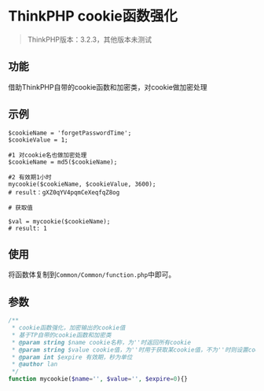 # ThinkPHP cookie函数强化

> ThinkPHP版本：3.2.3，其他版本未测试

## 功能

借助ThinkPHP自带的cookie函数和加密类，对cookie做加密处理

## 示例

```
$cookieName = 'forgetPasswordTime';
$cookieValue = 1;

#1 对cookie名也做加密处理
$cookieName = md5($cookieName);

#2 有效期1小时
mycookie($cookieName, $cookieValue, 3600);
# result：gXZ0qYV4pqmCeXeqfqZ8og

# 获取值

$val = mycookie($cookieName);
# result: 1

```

## 使用

将函数体复制到`Common/Common/function.php`中即可。

## 参数

```php
/**
 * cookie函数强化，加密输出的cookie值
 * 基于TP自带的cookie函数和加密类
 * @param string $name cookie名称，为''时返回所有cookie
 * @param string $value cookie值，为''时用于获取某cookie值，不为''时则设置cookie值，为null时删除cookie
 * @param int $expire 有效期，秒为单位
 * @author lan
 */
function mycookie($name='', $value='', $expire=0){}
```